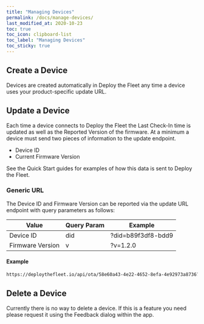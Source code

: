```yaml
---
title: "Managing Devices"
permalink: /docs/manage-devices/
last_modified_at: 2020-10-23
toc: true
toc_icon: clipboard-list
toc_label: "Managing Devices"
toc_sticky: true
---
```


## Create a Device
Devices are created automatically in Deploy the Fleet any time a device uses your product-specific update URL. 

## Update a Device
Each time a device connects to Deploy the Fleet the Last Check-In time is updated as well as the Reported Version of the firmware. At a minimum a device must send two pieces of information to the update endpoint.

  - Device ID
  - Current Firmware Version

See the Quick Start guides for examples of how this data is sent to Deploy the Fleet.

### Generic URL
The Device ID and Firmware Version can be reported via the update URL endpoint with query parameters as follows:

| Value            | Query Param | Example            |
|------------------|-------------|--------------------|
| Device ID        | did         | ?did=b89f3df8-bdd9 |
| Firmware Version | v           | ?v=1.2.0           |

#### Example

```txt
https://deploythefleet.io/api/ota/58e60a43-4e22-4652-8efa-4e92973a8736?v=[VERSION]&did=[DEVICE ID]
```

## Delete a Device
Currently there is no way to delete a device. If this is a feature you need please request it using the Feedback dialog within the app.